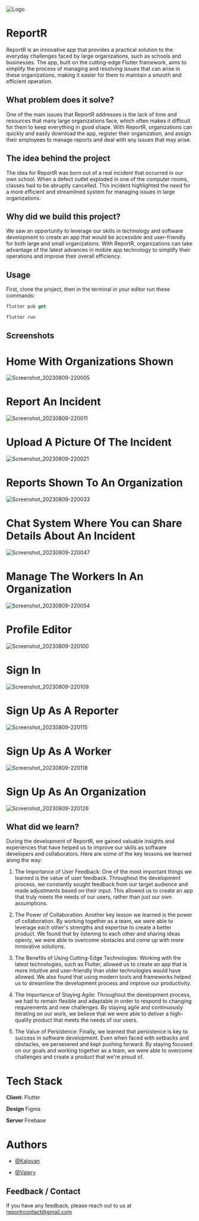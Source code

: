 
![Logo](https://cdn.discordapp.com/attachments/1045463014876397638/1095408884354650223/c2TFgd5i_4x.jpg)

# ReportR

ReportR is an innovative app that provides a practical solution to the everyday challenges faced by large organizations, such as schools and businesses. The app, built on the cutting-edge Flutter framework, aims to simplify the process of managing and resolving issues that can arise in these organizations, making it easier for them to maintain a smooth and efficient operation.

## What problem does it solve?

One of the main issues that ReportR addresses is the lack of time and resources that many large organizations face, which often makes it difficult for them to keep everything in good shape. With ReportR, organizations can quickly and easily download the app, register their organization, and assign their employees to manage reports and deal with any issues that may arise.

## The idea behind the project

The idea for ReportR was born out of a real incident that occurred in our own school. When a defect outlet exploded in one of the computer rooms, classes had to be abruptly cancelled. This incident highlighted the need for a more efficient and streamlined system for managing issues in large organizations.

## Why did we build this project?

We saw an opportunity to leverage our skills in technology and software development to create an app that would be accessible and user-friendly for both large and small organizations. With ReportR, organizations can take advantage of the latest advances in mobile app technology to simplify their operations and improve their overall efficiency.

## Usage

First, clone the project, then in the terminal in your editor run these commands:

```dart
flutter pub get

flutter run
```

## Screenshots

# Home With Organizations Shown
![Screenshot_20230809-220005](https://github.com/KaloyanStoyanov06/reportr/assets/51166786/1b02bf62-73bb-490b-bbfe-df6b3586e261)

# Report An Incident
![Screenshot_20230809-220011](https://github.com/KaloyanStoyanov06/reportr/assets/51166786/6e797da3-15ed-4f0a-a4d6-23b702dd4c40)

# Upload A Picture Of The Incident
![Screenshot_20230809-220021](https://github.com/KaloyanStoyanov06/reportr/assets/51166786/eab9b34e-d9c4-4fc1-b67e-03d7428d9de4)

# Reports Shown To An Organization
![Screenshot_20230809-220033](https://github.com/KaloyanStoyanov06/reportr/assets/51166786/b612f2a0-1eb8-4585-abfa-ae553e0143f6)

# Chat System Where You can Share Details About An Incident
![Screenshot_20230809-220047](https://github.com/KaloyanStoyanov06/reportr/assets/51166786/9c97da11-9bb2-4c61-87dd-dacaabe1cce5)

# Manage The Workers In An Organization
![Screenshot_20230809-220054](https://github.com/KaloyanStoyanov06/reportr/assets/51166786/c387ada4-cd5c-42c0-8f0d-df03266dfeca)

# Profile Editor
![Screenshot_20230809-220100](https://github.com/KaloyanStoyanov06/reportr/assets/51166786/6a771d95-d870-4c7d-a17e-d0865aa0e501)

# Sign In
![Screenshot_20230809-220109](https://github.com/KaloyanStoyanov06/reportr/assets/51166786/563bf9f0-8f45-433f-b635-541331920a50)

# Sign Up As A Reporter
![Screenshot_20230809-220115](https://github.com/KaloyanStoyanov06/reportr/assets/51166786/4407a9db-ca21-4950-8065-f76b4cb8568b)

# Sign Up As A Worker
![Screenshot_20230809-220118](https://github.com/KaloyanStoyanov06/reportr/assets/51166786/56549044-46ef-40e5-8f50-2703bd3010b7)

# Sign Up As An Organization
![Screenshot_20230809-220126](https://github.com/KaloyanStoyanov06/reportr/assets/51166786/605e4bbe-b123-483b-a686-7088d4dbed39)

## What did we learn?

During the development of ReportR, we gained valuable insights and experiences that have helped us to improve our skills as software developers and collaborators. Here are some of the key lessons we learned along the way:

1. The Importance of User Feedback:
One of the most important things we learned is the value of user feedback. Throughout the development process, we constantly sought feedback from our target audience and made adjustments based on their input. This allowed us to create an app that truly meets the needs of our users, rather than just our own assumptions.

2. The Power of Collaboration:
Another key lesson we learned is the power of collaboration. By working together as a team, we were able to leverage each other's strengths and expertise to create a better product. We found that by listening to each other and sharing ideas openly, we were able to overcome obstacles and come up with more innovative solutions.

3. The Benefits of Using Cutting-Edge Technologies:
Working with the latest technologies, such as Flutter, allowed us to create an app that is more intuitive and user-friendly than older technologies would have allowed. We also found that using modern tools and frameworks helped us to streamline the development process and improve our productivity.

4. The Importance of Staying Agile:
Throughout the development process, we had to remain flexible and adaptable in order to respond to changing requirements and new challenges. By staying agile and continuously iterating on our work, we believe that we were able to deliver a high-quality product that meets the needs of our users.

5. The Value of Persistence:
Finally, we learned that persistence is key to success in software development. Even when faced with setbacks and obstacles, we persevered and kept pushing forward. By staying focused on our goals and working together as a team, we were able to overcome challenges and create a product that we're proud of.

# Tech Stack

**Client:** Flutter

**Design** Figma

**Server** Firebase


# Authors
- [@Kaloyan](https://github.com/KaloyanStoyanov06)

- [@Valery](https://github.com/Valery-a)


## Feedback / Contact

If you have any feedback, please reach out to us at reportrcontact@gmail.com

